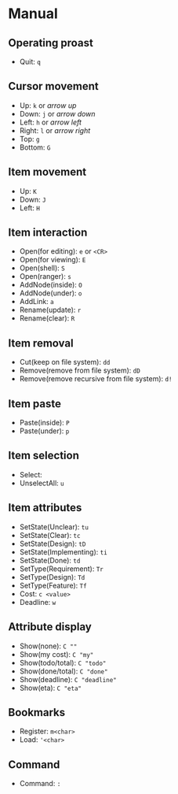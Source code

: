 <!--
[proast]
-->
# Manual

## Operating proast

* Quit: `q`

## Cursor movement

* Up: `k` or _arrow up_
* Down: `j` or _arrow down_
* Left: `h` or _arrow left_
* Right: `l` or _arrow right_
* Top: `g`
* Bottom: `G`

## Item movement

* Up: `K`
* Down: `J`
* Left: `H`

## Item interaction

* Open(for editing): `e` or `<CR>`
* Open(for viewing): `E`
* Open(shell): `S`
* Open(ranger): `s`
* AddNode(inside): `O`
* AddNode(under): `o`
* AddLink: `a`
* Rename(update): `r`
* Rename(clear): `R`

## Item removal

* Cut(keep on file system): `dd`
* Remove(remove from file system): `dD`
* Remove(remove recursive from file system): `d!`

## Item paste

* Paste(inside): `P`
* Paste(under): `p`

## Item selection

* Select: ` `
* UnselectAll: `u`

## Item attributes

* SetState(Unclear): `tu`
* SetState(Clear): `tc`
* SetState(Design): `tD`
* SetState(Implementing): `ti`
* SetState(Done): `td`
* SetType(Requirement): `Tr`
* SetType(Design): `Td`
* SetType(Feature): `Tf`
* Cost: `c <value>`
* Deadline: `w`

## Attribute display

* Show(none): `C ""`
* Show(my cost): `C "my"`
* Show(todo/total): `C "todo"`
* Show(done/total): `C "done"`
* Show(deadline): `C "deadline"`
* Show(eta): `C "eta"`

## Bookmarks

* Register: `m<char>`
* Load: `'<char>`

## Command

* Command: `:`

